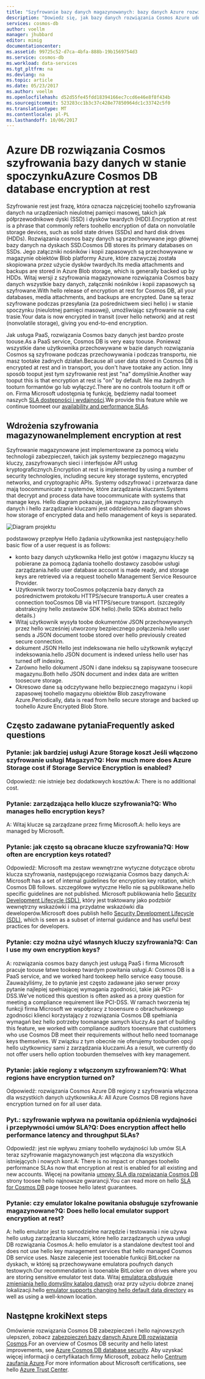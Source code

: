 ```yaml
---
title: "Szyfrowanie bazy danych magazynowanych: bazy danych Azure rozwiązania Cosmos | Dokumentacja firmy Microsoft"
description: "Dowiedz się, jak bazy danych rozwiązania Cosmos Azure udostępnia domyślne szyfrowanie wszystkich danych."
services: cosmos-db
author: voellm
manager: jhubbard
editor: mimig
documentationcenter: 
ms.assetid: 99725c52-d7ca-4bfa-888b-19b1569754d3
ms.service: cosmos-db
ms.workload: data-services
ms.tgt_pltfrm: na
ms.devlang: na
ms.topic: article
ms.date: 05/23/2017
ms.author: voellm
ms.openlocfilehash: d52d55fe45fdd18394166ec7ccd6e46e8f8f434b
ms.sourcegitcommit: 523283cc1b3c37c428e77850964dc1c33742c5f0
ms.translationtype: MT
ms.contentlocale: pl-PL
ms.lasthandoff: 10/06/2017
---
```

# <a name="azure-cosmos-db-database-encryption-at-rest"></a><span data-ttu-id="667e6-103">Azure DB rozwiązania Cosmos szyfrowania bazy danych w stanie spoczynku</span><span class="sxs-lookup"><span data-stu-id="667e6-103">Azure Cosmos DB database encryption at rest</span></span>

<span data-ttu-id="667e6-104">Szyfrowanie rest jest frazę, która oznacza najczęściej toohello szyfrowania danych na urządzeniach nieulotnej pamięci masowej, takich jak półprzewodnikowe dyski (SSD) i dysków twardych (HDD).</span><span class="sxs-lookup"><span data-stu-id="667e6-104">Encryption at rest is a phrase that commonly refers toohello encryption of data on nonvolatile storage devices, such as solid state drives (SSDs) and hard disk drives (HDDs).</span></span> <span data-ttu-id="667e6-105">Rozwiązania cosmos bazy danych są przechowywane jego głównej bazy danych na dyskach SSD.</span><span class="sxs-lookup"><span data-stu-id="667e6-105">Cosmos DB stores its primary databases on SSDs.</span></span> <span data-ttu-id="667e6-106">Jego załączniki nośników i kopii zapasowych są przechowywane w magazynie obiektów Blob platformy Azure, które zazwyczaj została skopiowana przez użycie dysków twardych.</span><span class="sxs-lookup"><span data-stu-id="667e6-106">Its media attachments and backups are stored in Azure Blob storage, which is generally backed up by HDDs.</span></span> <span data-ttu-id="667e6-107">Witaj wersji z szyfrowania magazynowane rozwiązania Cosmos bazy danych wszystkie bazy danych, załączniki nośników i kopii zapasowych są szyfrowane.</span><span class="sxs-lookup"><span data-stu-id="667e6-107">With hello release of encryption at rest for Cosmos DB, all your databases, media attachments, and backups are encrypted.</span></span> <span data-ttu-id="667e6-108">Dane są teraz szyfrowane podczas przesyłania (za pośrednictwem sieci hello) i w stanie spoczynku (nieulotnej pamięci masowej), umożliwiając szyfrowanie na całej trasie.</span><span class="sxs-lookup"><span data-stu-id="667e6-108">Your data is now encrypted in transit (over hello network) and at rest (nonvolatile storage), giving you end-to-end encryption.</span></span>

<span data-ttu-id="667e6-109">Jak usługa PaaS, rozwiązania Cosmos bazy danych jest bardzo proste toouse.</span><span class="sxs-lookup"><span data-stu-id="667e6-109">As a PaaS service, Cosmos DB is very easy toouse.</span></span> <span data-ttu-id="667e6-110">Ponieważ wszystkie dane użytkownika przechowywane w bazie danych rozwiązania Cosmos są szyfrowane podczas przechowywania i podczas transportu, nie masz tootake żadnych działań.</span><span class="sxs-lookup"><span data-stu-id="667e6-110">Because all user data stored in Cosmos DB is encrypted at rest and in transport, you don't have tootake any action.</span></span> <span data-ttu-id="667e6-111">Inny sposób tooput jest tym szyfrowanie rest jest "na" domyślnie.</span><span class="sxs-lookup"><span data-stu-id="667e6-111">Another way tooput this is that encryption at rest is "on" by default.</span></span> <span data-ttu-id="667e6-112">Nie ma żadnych tooturn formantów go lub wyłączyć.</span><span class="sxs-lookup"><span data-stu-id="667e6-112">There are no controls tooturn it off or on.</span></span> <span data-ttu-id="667e6-113">Firma Microsoft udostępnia tę funkcję, będziemy nadal toomeet naszych [SLA dostępności i wydajności](https://azure.microsoft.com/support/legal/sla/cosmos-db).</span><span class="sxs-lookup"><span data-stu-id="667e6-113">We provide this feature while we continue toomeet our [availability and performance SLAs](https://azure.microsoft.com/support/legal/sla/cosmos-db).</span></span>

## <a name="implement-encryption-at-rest"></a><span data-ttu-id="667e6-114">Wdrożenia szyfrowania magazynowane</span><span class="sxs-lookup"><span data-stu-id="667e6-114">Implement encryption at rest</span></span>

<span data-ttu-id="667e6-115">Szyfrowanie magazynowane jest implementowane za pomocą wielu technologii zabezpieczeń, takich jak systemy bezpiecznego magazynu kluczy, zaszyfrowanych sieci i interfejsów API usług kryptograficznych.</span><span class="sxs-lookup"><span data-stu-id="667e6-115">Encryption at rest is implemented by using a number of security technologies, including secure key storage systems, encrypted networks, and cryptographic APIs.</span></span> <span data-ttu-id="667e6-116">Systemy odszyfrować i przetwarza dane mają toocommunicate z systemów, które zarządzania kluczami.</span><span class="sxs-lookup"><span data-stu-id="667e6-116">Systems that decrypt and process data have toocommunicate with systems that manage keys.</span></span> <span data-ttu-id="667e6-117">Hello diagram pokazuje, jak magazynu zaszyfrowanych danych i hello zarządzanie kluczami jest oddzielona.</span><span class="sxs-lookup"><span data-stu-id="667e6-117">hello diagram shows how storage of encrypted data and hello management of keys is separated.</span></span> 

![Diagram projektu](./media/database-encryption-at-rest/design-diagram.png)

<span data-ttu-id="667e6-119">podstawowy przepływ Hello żądania użytkownika jest następujący:</span><span class="sxs-lookup"><span data-stu-id="667e6-119">hello basic flow of a user request is as follows:</span></span>
- <span data-ttu-id="667e6-120">konto bazy danych użytkownika Hello jest gotów i magazynu kluczy są pobierane za pomocą żądania toohello dostawcy zasobów usługi zarządzania.</span><span class="sxs-lookup"><span data-stu-id="667e6-120">hello user database account is made ready, and storage keys are retrieved via a request toohello Management Service Resource Provider.</span></span>
- <span data-ttu-id="667e6-121">Użytkownik tworzy tooCosmos połączenia bazy danych za pośrednictwem protokołu HTTPS/secure transportu.</span><span class="sxs-lookup"><span data-stu-id="667e6-121">A user creates a connection tooCosmos DB via HTTPS/secure transport.</span></span> <span data-ttu-id="667e6-122">(szczegóły abstrakcyjny hello zestawów SDK hello).</span><span class="sxs-lookup"><span data-stu-id="667e6-122">(hello SDKs abstract hello details.)</span></span>
- <span data-ttu-id="667e6-123">Witaj użytkownik wysyła toobe dokumentów JSON przechowywanych przez hello wcześniej utworzony bezpiecznego połączenia.</span><span class="sxs-lookup"><span data-stu-id="667e6-123">hello user sends a JSON document toobe stored over hello previously created secure connection.</span></span>
- <span data-ttu-id="667e6-124">dokument JSON Hello jest indeksowana nie hello użytkownik wyłączył indeksowania.</span><span class="sxs-lookup"><span data-stu-id="667e6-124">hello JSON document is indexed unless hello user has turned off indexing.</span></span>
- <span data-ttu-id="667e6-125">Zarówno hello dokument JSON i dane indeksu są zapisywane toosecure magazynu.</span><span class="sxs-lookup"><span data-stu-id="667e6-125">Both hello JSON document and index data are written toosecure storage.</span></span>
- <span data-ttu-id="667e6-126">Okresowo dane są odczytywane hello bezpiecznego magazynu i kopii zapasowej toohello magazynu obiektów Blob zaszyfrowane Azure.</span><span class="sxs-lookup"><span data-stu-id="667e6-126">Periodically, data is read from hello secure storage and backed up toohello Azure Encrypted Blob Store.</span></span>

## <a name="frequently-asked-questions"></a><span data-ttu-id="667e6-127">Często zadawane pytania</span><span class="sxs-lookup"><span data-stu-id="667e6-127">Frequently asked questions</span></span>

### <a name="q-how-much-more-does-azure-storage-cost-if-storage-service-encryption-is-enabled"></a><span data-ttu-id="667e6-128">Pytanie: jak bardziej usługi Azure Storage koszt Jeśli włączono szyfrowanie usługi Magazyn?</span><span class="sxs-lookup"><span data-stu-id="667e6-128">Q: How much more does Azure Storage cost if Storage Service Encryption is enabled?</span></span>
<span data-ttu-id="667e6-129">Odpowiedź: nie istnieje bez dodatkowych kosztów.</span><span class="sxs-lookup"><span data-stu-id="667e6-129">A: There is no additional cost.</span></span>

### <a name="q-who-manages-hello-encryption-keys"></a><span data-ttu-id="667e6-130">Pytanie: zarządzająca hello klucze szyfrowania?</span><span class="sxs-lookup"><span data-stu-id="667e6-130">Q: Who manages hello encryption keys?</span></span>
<span data-ttu-id="667e6-131">A: Witaj klucze są zarządzane przez firmę Microsoft.</span><span class="sxs-lookup"><span data-stu-id="667e6-131">A: hello keys are managed by Microsoft.</span></span>

### <a name="q-how-often-are-encryption-keys-rotated"></a><span data-ttu-id="667e6-132">Pytanie: jak często są obracane klucze szyfrowania?</span><span class="sxs-lookup"><span data-stu-id="667e6-132">Q: How often are encryption keys rotated?</span></span>
<span data-ttu-id="667e6-133">Odpowiedź: Microsoft ma zestaw wewnętrzne wytyczne dotyczące obrotu klucza szyfrowania, następującego rozwiązania Cosmos bazy danych.</span><span class="sxs-lookup"><span data-stu-id="667e6-133">A: Microsoft has a set of internal guidelines for encryption key rotation, which Cosmos DB follows.</span></span> <span data-ttu-id="667e6-134">szczegółowe wytyczne Hello nie są publikowane.</span><span class="sxs-lookup"><span data-stu-id="667e6-134">hello specific guidelines are not published.</span></span> <span data-ttu-id="667e6-135">Microsoft publikowania hello [Security Development Lifecycle (SDL)](https://www.microsoft.com/sdl/default.aspx), który jest traktowany jako podzbiór wewnętrzny wskazówki i ma przydatne wskazówki dla deweloperów.</span><span class="sxs-lookup"><span data-stu-id="667e6-135">Microsoft does publish hello [Security Development Lifecycle (SDL)](https://www.microsoft.com/sdl/default.aspx), which is seen as a subset of internal guidance and has useful best practices for developers.</span></span>

### <a name="q-can-i-use-my-own-encryption-keys"></a><span data-ttu-id="667e6-136">Pytanie: czy można użyć własnych kluczy szyfrowania?</span><span class="sxs-lookup"><span data-stu-id="667e6-136">Q: Can I use my own encryption keys?</span></span>
<span data-ttu-id="667e6-137">A: rozwiązania cosmos bazy danych jest usługą PaaS i firma Microsoft pracuje toouse łatwe tookeep twardym powitania usługi.</span><span class="sxs-lookup"><span data-stu-id="667e6-137">A: Cosmos DB is a PaaS service, and we worked hard tookeep hello service easy toouse.</span></span> <span data-ttu-id="667e6-138">Zauważyliśmy, że to pytanie jest często zadawane jako serwer proxy pytanie najlepiej spełniającej wymagania zgodności, takie jak PCI-DSS.</span><span class="sxs-lookup"><span data-stu-id="667e6-138">We've noticed this question is often asked as a proxy question for meeting a compliance requirement like PCI-DSS.</span></span> <span data-ttu-id="667e6-139">W ramach tworzenia tej funkcji firma Microsoft we współpracy z tooensure o obrachunkowego zgodności klienci korzystający z rozwiązania Cosmos DB spełniania wymagań bez hello potrzeby toomanage samych kluczy.</span><span class="sxs-lookup"><span data-stu-id="667e6-139">As part of building this feature, we worked with compliance auditors tooensure that customers who use Cosmos DB meet their requirements without hello need toomanage keys themselves.</span></span>
<span data-ttu-id="667e6-140">W związku z tym obecnie nie oferujemy tooburden opcji hello użytkownicy sami z zarządzania kluczami.</span><span class="sxs-lookup"><span data-stu-id="667e6-140">As a result, we currently do not offer users hello option tooburden themselves with key management.</span></span>

### <a name="q-what-regions-have-encryption-turned-on"></a><span data-ttu-id="667e6-141">Pytanie: jakie regiony z włączonym szyfrowaniem?</span><span class="sxs-lookup"><span data-stu-id="667e6-141">Q: What regions have encryption turned on?</span></span>
<span data-ttu-id="667e6-142">Odpowiedź: rozwiązania Cosmos Azure DB regiony z szyfrowania włączona dla wszystkich danych użytkownika.</span><span class="sxs-lookup"><span data-stu-id="667e6-142">A: All Azure Cosmos DB regions have encryption turned on for all user data.</span></span>

### <a name="q-does-encryption-affect-hello-performance-latency-and-throughput-slas"></a><span data-ttu-id="667e6-143">Pyt.: szyfrowanie wpływa na powitania opóźnienia wydajności i przepływności umów SLA?</span><span class="sxs-lookup"><span data-stu-id="667e6-143">Q: Does encryption affect hello performance latency and throughput SLAs?</span></span>
<span data-ttu-id="667e6-144">Odpowiedź: jest nie wpływu zmiany toohello wydajności lub umów SLA teraz szyfrowanie magazynowanych jest włączona dla wszystkich istniejących i nowych kont.</span><span class="sxs-lookup"><span data-stu-id="667e6-144">A: There is no impact or changes toohello performance SLAs now that encryption at rest is enabled for all existing and new accounts.</span></span> <span data-ttu-id="667e6-145">Więcej na powitania [umowy SLA dla rozwiązania Cosmos DB](https://azure.microsoft.com/support/legal/sla/cosmos-db) strony toosee hello najnowsze gwarancji.</span><span class="sxs-lookup"><span data-stu-id="667e6-145">You can read more on hello [SLA for Cosmos DB](https://azure.microsoft.com/support/legal/sla/cosmos-db) page toosee hello latest guarantees.</span></span>

### <a name="q-does-hello-local-emulator-support-encryption-at-rest"></a><span data-ttu-id="667e6-146">Pytanie: czy emulator lokalne powitania obsługuje szyfrowanie magazynowane?</span><span class="sxs-lookup"><span data-stu-id="667e6-146">Q: Does hello local emulator support encryption at rest?</span></span>
<span data-ttu-id="667e6-147">A: hello emulator jest to samodzielne narzędzie i testowania i nie używa hello usług zarządzania kluczami, które hello zarządzanych używa usługi DB rozwiązania Cosmos.</span><span class="sxs-lookup"><span data-stu-id="667e6-147">A: hello emulator is a standalone dev/test tool and does not use hello key management services that hello managed Cosmos DB service uses.</span></span> <span data-ttu-id="667e6-148">Nasze zalecenie jest tooenable funkcji BitLocker na dyskach, w której są przechowywane emulatora poufnych danych testowych.</span><span class="sxs-lookup"><span data-stu-id="667e6-148">Our recommendation is tooenable BitLocker on drives where you are storing sensitive emulator test data.</span></span> <span data-ttu-id="667e6-149">Witaj [emulatora obsługuje zmieniania hello domyślny katalog danych](local-emulator.md) oraz przy użyciu dobrze znanej lokalizacji.</span><span class="sxs-lookup"><span data-stu-id="667e6-149">hello [emulator supports changing hello default data directory](local-emulator.md) as well as using a well-known location.</span></span>

## <a name="next-steps"></a><span data-ttu-id="667e6-150">Następne kroki</span><span class="sxs-lookup"><span data-stu-id="667e6-150">Next steps</span></span>

<span data-ttu-id="667e6-151">Omówienie rozwiązania Cosmos DB zabezpieczeń i hello najnowszych ulepszeń, zobacz [zabezpieczeń bazy danych Azure DB rozwiązania Cosmos](database-security.md).</span><span class="sxs-lookup"><span data-stu-id="667e6-151">For an overview of Cosmos DB security and hello latest improvements, see [Azure Cosmos DB database security](database-security.md).</span></span>
<span data-ttu-id="667e6-152">Aby uzyskać więcej informacji o certyfikatach firmy Microsoft, zobacz hello [Centrum zaufania Azure](https://azure.microsoft.com/en-us/support/trust-center/).</span><span class="sxs-lookup"><span data-stu-id="667e6-152">For more information about Microsoft certifications, see hello [Azure Trust Center](https://azure.microsoft.com/en-us/support/trust-center/).</span></span>
